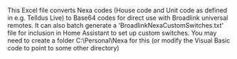 This Excel file converts Nexa codes (House code and Unit code as defined in e.g. Telldus Live) to Base64 codes for direct use with Broadlink universal remotes.
It can also batch generate a 'BroadlinkNexaCustomSwitches.txt' file for inclusion in Home Assistant to set up custom switches.
You may need to create a folder C:\Personal\Nexa for this (or modify the Visual Basic code to point to some other directory)
